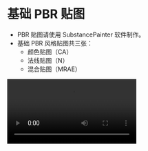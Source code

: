 # 基础 PBR 贴图

- PBR 贴图请使用 SubstancePainter 软件制作。
- 基础 PBR 风格贴图共三张：
  - 颜色贴图（CA）
  - 法线贴图（N）
  - 混合贴图（MRAE）

<video controls src="https://arkimg.ark.online/03%E8%A7%92%E8%89%B2%E7%AF%87%EF%BC%9A%E8%A7%92%E8%89%B2PBR%E9%A3%8E%E6%A0%BC%E8%B4%B4%E5%9B%BE%E5%88%B6%E4%BD%9C.mp4" />

## 颜色贴图（CA）

- 颜色贴图需要绘制颜色通道和 User4通道。
  - RGB 主要提供基础颜色变化信息。
    
    ![img](https://arkimg.ark.online/1688449135846-7.png)
  - 颜色贴图 Alpha 通道，提供低画质下光照体积感（建议直接使用AO即可）。
    
    ![img](https://arkimg.ark.online/1688449135840-1.png)

## 法线贴图（N）

- 法线贴图一般通过外部软件烘焙得到
- 然后通过 SubstancePainter 绘制所需要细节后。
- 输出为 DX 法线。
  
  ![img](https://arkimg.ark.online/1688449135841-5.png)

## 混合贴图（**MRAE**）

- 正常 PBR 流程制作，使用 SubstancePainter 模板输出即可自动合成
- 通道对应参数
  - **R---M----金属度**
  - **G---R----Roughness（去噪，整体）**
  - **B---A----AO 图**
  - **A---E----自发光 G**

![img](https://arkimg.ark.online/1688449135841-6.png)